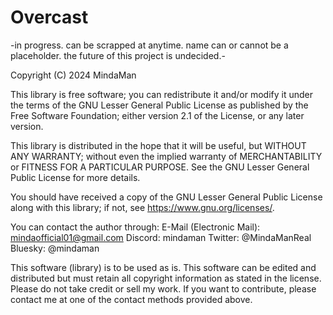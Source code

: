 # Overcast
-in progress. can be scrapped at anytime. name can or cannot be a placeholder. the future of this project is undecided.-


Copyright (C) 2024 MindaMan

This library is free software; you can redistribute it and/or
modify it under the terms of the GNU Lesser General Public
License as published by the Free Software Foundation; either
version 2.1 of the License, or any later version.

This library is distributed in the hope that it will be useful,
but WITHOUT ANY WARRANTY; without even the implied warranty of
MERCHANTABILITY or FITNESS FOR A PARTICULAR PURPOSE.  See the GNU
Lesser General Public License for more details.

You should have received a copy of the GNU Lesser General Public
License along with this library; if not, see
<https://www.gnu.org/licenses/>.

You can contact the author through:
E-Mail (Electronic Mail): mindaofficial01@gmail.com
Discord: mindaman
Twitter: @MindaManReal
Bluesky: @mindaman

This software (library) is to be used as is. This software can be 
edited and distributed but must retain all copyright information 
as stated in the license.
Please do not take credit or sell my work. If you want to contribute,
please contact me at one of the contact methods provided above.

